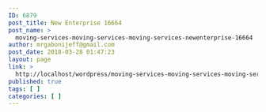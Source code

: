 ```yaml
---
ID: 6879
post_title: New Enterprise 16664
post_name: >
  moving-services-moving-services-moving-services-newenterprise-16664
author: mrgabonijeff@gmail.com
post_date: 2018-03-28 01:47:23
layout: page
link: >
  http://localhost/wordpress/moving-services-moving-services-moving-services-newenterprise-16664/
published: true
tags: [ ]
categories: [ ]
---
```

